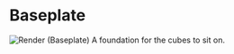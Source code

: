 # Baseplate
![Render (Baseplate)](https://github.com/Siber18/Protocube/assets/31034109/45b87842-1dd5-474f-a9b7-cfcc78fd4915)
A foundation for the cubes to sit on.
